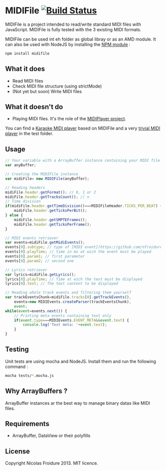 MIDIFile [![Build Status](https://travis-ci.org/nfroidure/MIDIFile.png?branch=master)](https://travis-ci.org/nfroidure/MIDIFile)
============

MIDIFile is a project intended to read/write standard MIDI files with
 JavaScript. MIDIFile is fully tested with the 3 existing MIDI formats.

MIDIFile can be used int eh folder as global libray or as an AMD module. It can
 also be used with NodeJS by installing the
  [NPM module](https://npmjs.org/package/midifile) :
```bash
npm install midifile
```

What it does
-------------
* Read MIDI files
* Check MIDI file structure (using strictMode)
*	(Not yet but soon) Write MIDI files

What it doesn't do
-------------
*	Playing MIDI files. It's the role of the
 [MIDIPlayer project](https://github.com/nfroidure/MIDIPlayer).

You can find a [Karaoke MIDI player](http://midiwebkaraoke.com) based on
 MIDIFile and a very [trivial MIDI player](http://rest4.org/github/nfroidure/MIDIFile/master/tests/index.html)
 in the test folder.

Usage
-------------
```js
// Your variable with a ArrayBuffer instance containing your MIDI file
var anyBuffer;

// Creating the MIDIFile instance
var midiFile= new MIDIFile(anyBuffer);

// Reading headers
midiFile.header.getFormat(); // 0, 1 or 2
midiFile.header.getTracksCount(); // n
// Time division
if(midiFile.header.getTimeDivision()===MIDIFileHeader.TICKS_PER_BEAT) {
	midiFile.header.getTicksPerBit();
} else {
	midiFile.header.getSMPTEFrames();
	midiFile.header.getTicksPerFrame();
}

// MIDI events retriever
var events=midiFile.getMidiEvents();
events[0].subtype; // type of [MIDI event](https://github.com/nfroidure/MIDIFile/blob/master/src/MIDIEvents.js#L34)
events[0].playTime; // time in ms at wich the event must be played
events[0].param1; // first parameter
events[0].param2; // second one

// Lyrics retriever
var lyrics=midiFile.getLyrics();
lyrics[0].playTime; // Time at wich the text must be displayed
lyrics[0].text; // The text content to be displayed

// Reading whole track events and filtering them yourself
var trackEventsChunk=midiFile.tracks[0].getTrackEvents(),
	events=new MIDIEvents.createParser(trackEventsChunk),
	event;
while(event=events.next()) {
	// Printing meta events containing text only
	if(event.type===MIDIEvents.EVENT_META&&event.text) {
		console.log('Text meta: '+event.text);
	}
}
```

Testing
-------------
Unit tests are using mocha and NodeJS. Install them and run the following command :

```bash
mocha tests/*.mocha.js
```

Why ArrayBuffers ?
-------------
ArrayBuffer instances ar the best way to manage binary datas like MIDI files.

Requirements
-------------
* ArrayBuffer, DataView or their polyfills

License
-------
Copyright Nicolas Froidure 2013. MIT licence.
